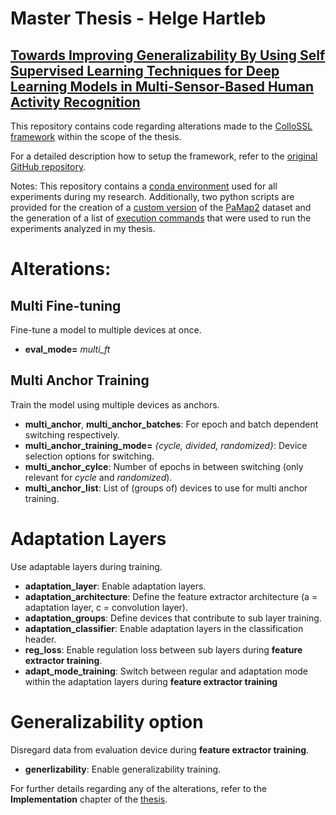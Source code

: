 # Master Thesis - Helge Hartleb 
## [Towards Improving Generalizability By Using Self Supervised Learning Techniques for Deep Learning Models in Multi-Sensor-Based Human Activity Recognition](Master_Thesis.pdf)
This repository contains code regarding alterations made to the [ColloSSL framework](https://github.com/akhilmathurs/collossl) within the scope of the thesis. 

For a detailed description how to setup the framework, refer to the [original GitHub repository](https://github.com/akhilmathurs/collossl). 

Notes: This repository contains a [conda environment](environment.yml) used for all experiments during my research. Additionally, two python scripts are provided for the creation of a [custom version](create_pamap2.py) of the [PaMap2](https://archive.ics.uci.edu/dataset/231/pamap2+physical+activity+monitoring) dataset and the generation of a list of [execution commands](generate_runs_list.py) that were used to run the experiments analyzed in my thesis.

# Alterations:
## Multi Fine-tuning
Fine-tune a model to multiple devices at once.
- **eval_mode=** *multi_ft*

## Multi Anchor Training
Train the model using multiple devices as anchors.
- **multi_anchor**, **multi_anchor_batches**: For epoch and batch dependent switching respectively.
- **multi_anchor_training_mode=** *{cycle, divided, randomized}*: Device selection options for switching.
- **multi_anchor_cylce**: Number of epochs in between switching (only relevant for *cycle* and *randomized*).
- **multi_anchor_list**: List of (groups of) devices to use for multi anchor training.

# Adaptation Layers
Use adaptable layers during training. 
- **adaptation_layer**: Enable adaptation layers.
- **adaptation_architecture**: Define the feature extractor architecture (a = adaptation layer, c = convolution layer).
- **adaptation_groups**: Define devices that contribute to sub layer training.
- **adaptation_classifier**: Enable adaptation layers in the classification header.
- **reg_loss**: Enable regulation loss between sub layers during **feature extractor training**.
- **adapt_mode_training**: Switch between regular and adaptation mode within the adaptation layers during **feature extractor training**

# Generalizability option
Disregard data from evaluation device during **feature extractor training**.
- **generlizability**: Enable generalizability training.

For further details regarding any of the alterations, refer to the **Implementation** chapter of the [thesis](Master_Thesis.pdf#page=18).

